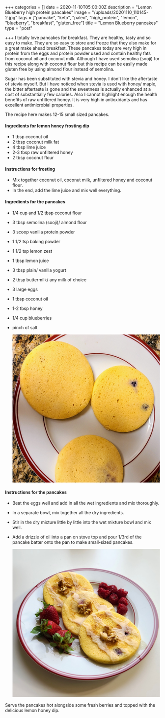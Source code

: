 +++
categories = []
date = 2020-11-10T05:00:00Z
description = "Lemon Blueberry high protein pancakes"
image = "/uploads/20201110_110145-2.jpg"
tags = ["pancake", "keto", "paleo", "high_protein", "lemon", "blueberry", "breakfast", "gluten_free"]
title = "Lemon Blueberry pancakes"
type = "post"

+++
I totally love pancakes for breakfast. They are healthy, tasty and so easy to make. They are so easy to store and freeze that they also make for a great make ahead breakfast. These pancakes today are very high in protein from the eggs and protein powder used and contain healthy fats from coconut oil and coconut milk. Although I have used semolina (sooji) for this recipe along with coconut flour but this recipe can be easily made gluten free by using almond flour instead of semolina.

Sugar has been substituted with stevia and honey. I don't like the aftertaste of stevia myself. But I have noticed when stevia is used with honey/ maple, the bitter aftertaste is gone and the sweetness is actually enhanced at a cost of substantially few calories. Also I cannot highlight enough the health benefits of raw unfiltered honey. It is very high in antioxidants and has excellent antimicrobial properties.

The recipe here makes 12-15 small sized pancakes.

#### Ingredients for lemon honey frosting dip

* 1 tbsp coconut oil
* 2 tbsp coconut milk fat
* 4 tbsp lime juice
* 2-3 tbsp raw unfiltered honey
* 2 tbsp coconut flour

#### Instructions for frosting

* Mix together coconut oil, coconut milk, unfiltered honey and coconut flour.
* In the end, add the lime juice and mix well everything.

#### Ingredients for the pancakes

* 1/4 cup and 1/2 tbsp coconut flour
* 3 tbsp semolina (sooji)/ almond flour
* 3 scoop vanilla protein powder
* 1 1/2 tsp baking powder
* 1 1/2 tsp lemon zest
* 1 tbsp lemon juice
* 3 tbsp plain/ vanilla yogurt
* 2 tbsp buttermilk/ any milk of choice
* 3 large eggs
* 1 tbsp coconut oil
* 1-2 tbsp honey
* 1/4 cup blueberries
* pinch of salt

  ![](/uploads/img-20201107-wa0043-3.jpeg)

#### Instructions for the pancakes

* Beat the eggs well and add in all the wet ingredients and mix thoroughly.
* In a separate bowl, mix together all the dry ingredients.
* Stir in the dry mixture little by little into the wet mixture bowl and mix well.
* Add a drizzle of oil into a pan on stove top and pour 1/3rd of the pancake batter onto the pan to make small-sized pancakes.

  ![](/uploads/20201110_110105-2.jpg)

Serve the pancakes hot alongside some fresh berries and topped with the delicious lemon honey dip.